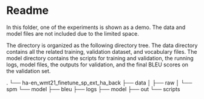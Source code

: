 # Readme

In this folder, one of the experiments is shown as a demo. The data and model files are not included due to the limited space.

The directory is organized as the following directory tree. The data directory contains all the related training, validation dataset, and vocabulary files. The model directory contains the scripts for training and validation, the running logs, model files, the outputs for validation, and the final BLEU scores on the validation set.

.
└── ha-en_wmt21_finetune_sp_ext_ha_back
    ├── data
    │   ├── raw
    │   └── spm
    └── model
        ├── bleu
        ├── logs
        ├── model
        ├── out
        └── scripts
